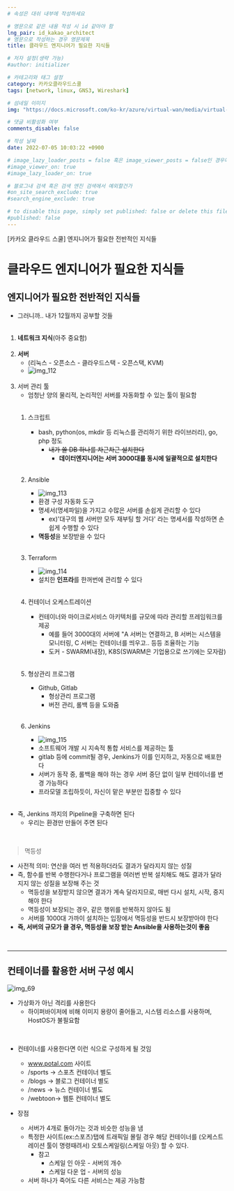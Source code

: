```yaml
---
# 속성은 대쉬 내부에 작성하세요

# 영문으로 같은 내용 작성 시 id 같아야 함
lng_pair: id_kakao_architect
# 영문으로 작성하는 경우 영문제목
title: 클라우드 엔지니어가 필요한 지식들

# 저자 설정(생략 가능)
#author: initializer

# 카테고리와 태그 설정
category: 카카오클라우드스쿨
tags: [network, linux, GNS3, Wireshark]

# 섬네일 이미지
img: "https://docs.microsoft.com/ko-kr/azure/virtual-wan/media/virtual-wan-global-transit-network-architecture/figure1.png"

# 댓글 비활성화 여부
comments_disable: false

# 작성 날짜
date: 2022-07-05 10:03:22 +0900

# image_lazy_loader_posts = false 혹은 image_viewer_posts = false인 경우에만 사용하세요
#image_viewer_on: true
#image_lazy_loader_on: true

# 블로그내 검색 혹은 검색 엔진 검색에서 예외할건가
#on_site_search_exclude: true
#search_engine_exclude: true

# to disable this page, simply set published: false or delete this file
#published: false
---
```


<!-- outline-start -->

[카카오 클라우드 스쿨] 엔지니어가 필요한 전반적인 지식들

<!-- outline-end -->



# 클라우드 엔지니어가 필요한 지식들
## 엔지니어가 필요한 전반적인 지식들
* 그러니까.. 내가 12월까지 공부할 것들  <br><br>


1. **네트워크 지식**(아주 중요함) <br><br>
2. **서버**
   * (리눅스 - 오픈소스 - 클라우드스택 - 오픈스택, KVM)
   * ![img_112](https://user-images.githubusercontent.com/104918800/177329481-b53e91e4-aa90-4a53-b561-4fa3d3290b65.png) <br><br>
3. 서버 관리 툴
   * 엄청난 양의 물리적, 논리적인 서버를 자동화할 수 있는 툴이 필요함 <br><br>
   1. 스크립트
      * bash, python(os, mkdir 등 리눅스를 관리하기 위한 라이브러리), go, php 정도
        * ~~내가 쓸 DB 하나를 차근차근 설치한다~~
          * **데이터엔지니어는 서버 3000대를 동시에 일괄적으로 설치한다** <br><br>
   2. Ansible
      * ![img_113](https://user-images.githubusercontent.com/104918800/177329484-b268a31c-0beb-4c8a-8430-377afcf6fc79.png)
      * 환경 구성 자동화 도구
      * 명세서(명세파일)을 가지고 수많은 서버를 손쉽게 관리할 수 있다
        * ex)'대구의 웹 서버만 모두 재부팅 할 거다' 라는 명세서를 작성하면 손쉽게 수행할 수 있다
      * **멱등성**을 보장받을 수 있다 <br><br>
   3. Terraform
      * ![img_114](https://user-images.githubusercontent.com/104918800/177329486-31b2fdb0-2fc1-4e65-bf56-d13d263a812b.png)
      * 설치한 **인프라**를 한꺼번에 관리할 수 있다 <br><br>

   4. 컨테이너 오케스트레이션
      * 컨테이너와 마이크로서비스 아키텍처를 규모에 따라 관리할 프레임워크를 제공
        * 예를 들어 3000대의 서버에 "A 서버는 연결하고, B 서버는 시스템을 모니터링, C 서버는 컨테이너를 띄우고.. 등등 조율하는 기능
        * 도커 - SWARM(내장), K8S(SWARM은 기업용으로 쓰기에는 모자람) <br><br>
   5. 형상관리 프로그램
      * Github, Gitlab
        * 형상관리 프로그램
        * 버전 관리, 롤백 등을 도와줌 <br><br>
   6. Jenkins
      * ![img_115](https://user-images.githubusercontent.com/104918800/177329487-f5440f57-8f44-48be-b162-9fe85725eb68.png)
      * 소프트웨어 개발 시 지속적 통합 서비스를 제공하는 툴
      * gitlab 등에 commit될 경우, Jenkins가 이를 인지하고, 자동으로 배포한다
      * 서버가 동작 중, 롤백을 해야 하는 경우 서버 중단 없이 일부 컨테이너를 변경 가능하다
      * 프라모델 조립하듯이, 자신이 맡은 부분만 집중할 수 있다  <br><br>


* 즉, Jenkins 까지의 Pipeline을 구축하면 된다
  * 우리는 환경만 만들어 주면 된다

<br>

> 멱등성
* 사전적 의미: 연산을 여러 번 적용하더라도 결과가 달라지지 않는 성질
* 즉, 함수를 반복 수행한다거나 프로그램을 여러번 반복 설치해도 해도 결과가 달라지지 않는 성질을 보장해 주는 것
  * 멱등성을 보장받지 않으면 결과가 계속 달라지므로, 매번 다시 설치, 시작, 중지해야 한다
  * 멱등성이 보장되는 경우, 같은 행위를 반복하지 않아도 됨
  * 서버를 1000대 가까이 설치하는 입장에서 멱등성을 반드시 보장받아야 한다
* **즉, 서버의 규모가 클 경우, 멱등성을 보장 받는 Ansible을 사용하는것이 좋음**

<br>
<hr>

## 컨테이너를 활용한 서버 구성 예시 <br>
![img_69](https://user-images.githubusercontent.com/104918800/177329526-5fac24ab-6121-442e-bc63-c222e0fbdeee.png)
* 가상화가 아닌 격리를 사용한다
  * 하이퍼바이저에 비해 이미지 용량이 줄어들고, 시스템 리소스를 사용하며, HostOS가 불필요함

<br>

* 컨테이너를 사용한다면 이런 식으로 구성하게 될 것임
  * www.potal.com 사이트
  * /sports -> 스포츠 컨테이너 별도
  * /blogs  -> 블로그 컨테이너 별도
  * /news   -> 뉴스 컨테이너 별도
  * /webtoon-> 웹툰 컨테이너 별도

* 장점
  * 서버가 4개로 돌아가는 것과 비슷한 성능을 냄
  * 특정한 사이트(ex:스포츠)탭에 트래픽일 몰릴 경우 해당 컨테이너를 (오케스트레이션 툴이 명령때려서) 오토스케일링(스케일 아웃) 할 수 있다.
    * 참고
      * 스케일 인 아웃 - 서버의 개수
      * 스케일 다운 업 - 서버의 성능
  * 서버 하나가 죽어도 다른 서비스는 제공 가능함
